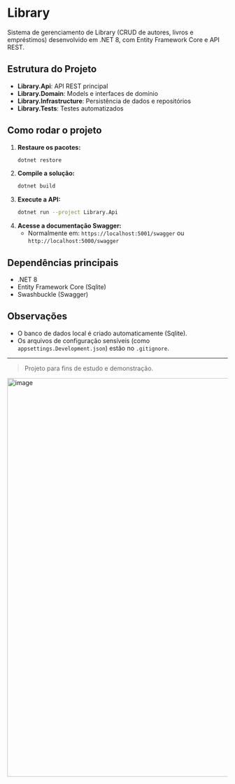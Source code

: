 # Library

Sistema de gerenciamento de Library (CRUD de autores, livros e empréstimos) desenvolvido em .NET 8, com Entity Framework Core e API REST.

## Estrutura do Projeto

- **Library.Api**: API REST principal
- **Library.Domain**: Models e interfaces de domínio
- **Library.Infrastructure**: Persistência de dados e repositórios
- **Library.Tests**: Testes automatizados

## Como rodar o projeto

1. **Restaure os pacotes:**
   ```sh
   dotnet restore
   ```
2. **Compile a solução:**
   ```sh
   dotnet build
   ```
3. **Execute a API:**
   ```sh
   dotnet run --project Library.Api
   ```
4. **Acesse a documentação Swagger:**
   - Normalmente em: `https://localhost:5001/swagger` ou `http://localhost:5000/swagger`

## Dependências principais

- .NET 8
- Entity Framework Core (Sqlite)
- Swashbuckle (Swagger)

## Observações

- O banco de dados local é criado automaticamente (Sqlite).
- Os arquivos de configuração sensíveis (como `appsettings.Development.json`) estão no `.gitignore`.

---

> Projeto para fins de estudo e demonstração.

<img width="1179" height="911" alt="image" src="https://github.com/user-attachments/assets/174a252e-5919-474f-b5ca-a19923d1774a" />

